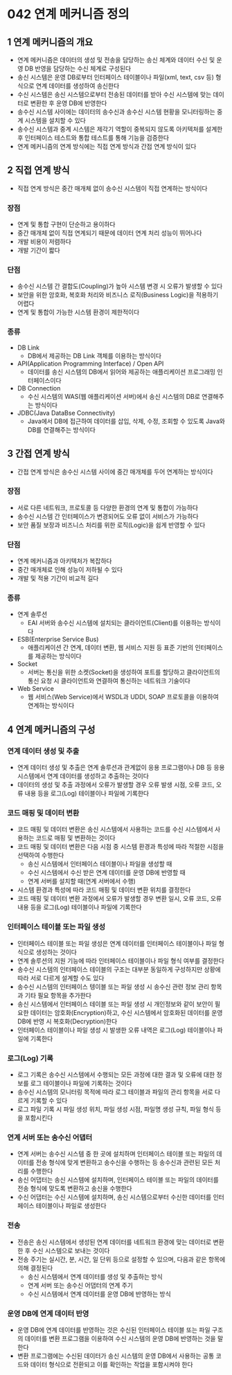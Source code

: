 # 042 연계 메커니즘 정의

## 1 연계 메커니즘의 개요

- 연계 메커니즘은 데이터의 생성 및 전송을 담당하는 송신 체계와 데이터 수신 및 운영 DB 반영을 담당하는 수신 체계로 구성된다
- 송신 시스템은 운영 DB로부터 인터페이스 테이블이나 파일(xml, text, csv 등) 형식으로 연계 데이터를 생성하여 송신한다
- 수신 시스템은 송신 시스템으로부터 전송된 데이터를 받아 수신 시스템에 맞는 데이터로 변환한 후 운영 DB에 반영한다
- 송수신 시스템 사이에는 데이터의 송수신과 송수신 시스템 현황을 모니터링하는 중계 시스템을 설치할 수 있다
- 송수신 시스템과 중계 시스템은 제각기 역할이 중복되지 않도록 아키텍처를 설계한 후 인터페이스 테스트와 통합 테스트를 통해 기능을 검증한다
- 연계 메커니즘의 연계 방식에는 직접 연계 방식과 간접 연계 방식이 있다



## 2 직접 연계 방식

- 직접 연계 방식은 중간 매개체 없이 송수신 시스템이 직접 연계하는 방식이다



### 장점

- 연계 및 통합 구현이 단순하고 용이하다
- 중간 매개체 없이 직접 연계되기 때문에 데이터 연계 처리 성능이 뛰어나다
- 개발 비용이 저렴하다
- 개발 기간이 짧다



### 단점

- 송수신 시스템 간 결합도(Coupling)가 높아 시스템 변경 시 오류가 발생할 수 있다
- 보안을 위한 암호화, 복호화 처리와 비즈니스 로직(Business Logic)을 적용하기 어렵다
- 연계 및 통합이 가능한 시스템 환경이 제한적이다



### 종류

- DB Link
  - DB에서 제공하는 DB Link 객체를 이용하는 방식이다
- API(Application Programming Interface) / Open API
  - 데이터를 송신 시스템의 DB에서 읽어와 제공하는 애플리케이션 프로그래밍 인터페이스이다
- DB Connection
  - 수신 시스템의 WAS(웹 애플리케이션 서버)에서 송신 시스템의 DB로 연결해주는 방식이다
- JDBC(Java DataBse Connectivity)
  - Java에서 DB에 접근하여 데이터를 삽입, 삭제, 수정, 조회할 수 있도록 Java와 DB를 연결해주는 방식이다



## 3 간접 연계 방식

- 간접 연계 방식은 송수신 시스템 사이에 중간 매개체를 두어 연계하는 방식이다



### 장점

- 서로 다른 네트워크, 프로토콜 등 다양한 환경의 연계 및 통합이 가능하다
- 송수신 시스템 간 인터페이스가 변경되어도 오류 없이 서비스가 가능하다
- 보안 품질 보장과 비즈니스 처리를 위한 로직(Logic)을 쉽게 반영할 수 있다



### 단점

- 연계 메커니즘과 아키텍처가 복잡하다
- 중간 매개체로 인해 성능이 저하될 수 있다
- 개발 및 적용 기간이 비교적 길다



### 종류

- 연계 솔루션
  - EAI 서버와 송수신 시스템에 설치되는 클라이언트(Client)를 이용하는 방식이다
- ESB(Enterprise Service Bus)
  - 애플리케이션 간 연계, 데이터 변환, 웹 서비스 지원 등 표준 기반의 인터페이스를 제공하는 방식이다
- Socket
  - 서버는 통신을 위한 소켓(Socket)을 생성하여 포트를 할당하고 클라이언트의 통신 요청 시 클라이언트와 연결하여 통신하는 네트워크 기술이다
- Web Service
  - 웹 서비스(Web Service)에서 WSDL과 UDDI, SOAP 프로토콜을 이용하여 연계하는 방식이다



## 4 연계 메커니즘의 구성

### 연계 데이터 생성 및 추출

- 연계 데이터 생성 및 추출은 연계 솔루션과 관계없이 응용 프로그램이나 DB 등 응용 시스템에서 연계 데이터를 생성하고 추출하는 것이다
- 데이터의 생성 및 추출 과정에서 오류가 발생할 경우 오류 발생 시점, 오류 코드, 오류 내용 등을 로그(Log) 테이블이나 파일에 기록한다



### 코드 매핑 및 데이터 변환

- 코드 매핑 및 데이터 변환은 송신 시스템에서 사용하는 코드를 수신 시스템에서 사용하는 코드로 매핑 및 변환하는 것이다
- 코드 매핑 및 데이터 변환은 다음 시점 중 시스템 환경과 특성에 따라 적절한 시점을 선택하여 수행한다
  - 송신 시스템에서 인터페이스 테이블이나 파일을 생성할 때
  - 수신 시스템에서 수신 받은 연계 데이터를 운영 DB에 반영할 때
  - 연계 서버를 설치할 때(연계 서버에서 수행)
- 시스템 환경과 특성에 따라 코드 매핑 및 데이터 변환 위치를 결정한다
- 코드 매핑 및 데이터 변환 과정에서 오류가 발생할 경우 변환 일시, 오류 코드, 오류 내용 등을 로그(Log) 테이블이나 파일에 기록한다



### 인터페이스 테이블 또는 파일 생성

- 인터페이스 테이블 또는 파일 생성은 연계 데이터를 인터페이스 테이블이나 파일 형식으로 생성하는 것이다
- 연계 솔루션의 지원 기능에 따라 인터페이스 테이블이나 파일 형식 여부를 결정한다
- 송수신 시스템의 인터페이스 테이블의 구조는 대부분 동일하게 구성하지만 상황에 따라 서로 다르게 설계할 수도 있다
- 송수신 시스템의 인터페이스 텡이블 또는 파일 생성 시 송수신 관련 정보 관리 항목과 기타 필요 항목을 추가한다
- 송신 시스템에서 인터페이스 테이블 또는 파일 생성 시 개인정보와 같이 보안이 필요한 데이터는 암호화(Encryption)하고, 수신 시스템에서 암호화된 데이터를 운영 DB에 반영 시 복호화(Decryption)한다
- 인터페이스 테이블이나 파일 생성 시 발생한 오류 내역은 로그(Log) 테이블이나 파일에 기록한다



### 로그(Log) 기록

- 로그 기록은 송수신 시스템에서 수행되는 모든 과정에 대한 결과 및 오류에 대한 정보를 로그 테이블이나 파일에 기록하는 것이다
- 송수신 시스템의 모니터링 목적에 따라 로그 테이블과 파일의 관리 항목을 서로 다르게 기록할 수 있다
- 로그 파일 기록 시 파일 생성 위치, 파일 생성 시점, 파일명 생성 규칙, 파일 형식 등을 포함시킨다



### 연계 서버 또는 송수신 어댑터

- 연계 서버는 송수신 시스템 중 한 곳에 설치하며 인터페이스 테이블 또는 파일의 데이터를 전송 형식에 맞게 변환하고 송수신을 수행하는 등 송수신과 관련된 모든 처리를 수행한다
- 송신 어댑터는 송신 시스템에 설치하며, 인터페이스 테이블 또는 파일의 데이터를 전송 형식에 맞도록 변환하고 송신을 수행한다
- 수신 어댑터는 수신 시스템에 설치하며, 송신 시스템으로부터 수신한 데이터를 인터페이스 테이블이나 파일로 생성한다



### 전송

- 전송은 송신 시스템에서 생성된 연계 데이터를 네트워크 환경에 맞는 데이터로 변환한 후 수신 시스템으로 보내는 것이다
- 전송 주기는 실시간, 분, 시간, 일 단위 등으로 설정할 수 있으며, 다음과 같은 항목에 의해 결정된다
  - 송신 시스템에서 연계 데이터를 생성 및 추출하는 방식
  - 연계 서버 또는 송수신 어댑터의 연계 주기
  - 수신 시스템에서 연계 데이터를 운영 DB에 반영하는 방식



### 운영 DB에 연계 데이터 반영

- 운영 DB에 연계 데이터를 반영하는 것은 수신된 인터페이스 테이블 또는 파일 구조의 데이터를 변환 프로그램을 이용하여 수신 시스템의 운영 DB에 반영하는 것을 말한다
- 변환 프로그램에는 수신된 데이터가 송신 시스템의 운영 DB에서 사용하는 공통 코드와 데이터 형식으로 전환되고 이를 확인하는 작업을 포함시켜야 한다

